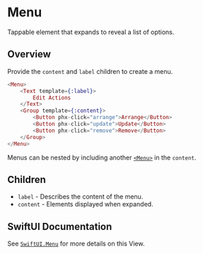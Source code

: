 # Menu
<!-- tooltip support -->
<div id="Menu/1" class="detail">

<h1 style="display: none;">

&lt;Menu&gt;

</h1>

<section class="docstring">
  <p>Tappable element that expands to reveal a list of options.</p>
</section>

</div>
<!-- end tooltip support -->

## Overview
Provide the `content` and `label` children to create a menu.

```heex
<Menu>
    <Text template={:label}>
        Edit Actions
    </Text>
    <Group template={:content}>
        <Button phx-click="arrange">Arrange</Button>
        <Button phx-click="update">Update</Button>
        <Button phx-click="remove">Remove</Button>
    </Group>
</Menu>
```
Menus can be nested by including another [`<Menu>`](menu.html#/documentation/liveviewnative/menu/1) in the `content`.
## Children
* `label` - Describes the content of the menu.
* `content` - Elements displayed when expanded.

## SwiftUI Documentation
See [`SwiftUI.Menu`](https://developer.apple.com/documentation/swiftui/Menu) for more details on this View.
